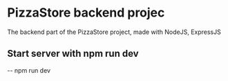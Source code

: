 # PizzaStore backend projec

The backend part of the PizzaStore project, made with NodeJS, ExpressJS

## Start server with npm run dev

-- npm run dev
